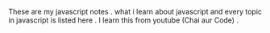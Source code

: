 These are my javascript notes . what i learn about javascript and every topic in javascript is listed here . 
I learn this from youtube (Chai aur Code) . 